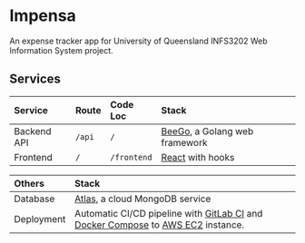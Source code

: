 # Impensa

An expense tracker app for University of Queensland INFS3202 Web Information System project.

## Services

| Service     | Route  | Code Loc    | Stack                                              |
| :---------- | :----- | :---------- | :------------------------------------------------- |
| Backend API | `/api` | `/`         | [BeeGo](https://beego.me/), a Golang web framework |
| Frontend    | `/`    | `/frontend` | [React](https://reactjs.org/) with hooks           |

| Others     | Stack                                                                                                                                                                                |
| :--------- | :----------------------------------------------------------------------------------------------------------------------------------------------------------------------------------- |
| Database   | [Atlas](https://www.mongodb.com/cloud/atlas), a cloud MongoDB service                                                                                                                |
| Deployment | Automatic CI/CD pipeline with [GitLab CI](https://docs.gitlab.com/ee/ci/) and [Docker Compose](https://docs.docker.com/compose/) to [AWS EC2](https://aws.amazon.com/ec2/) instance. |
